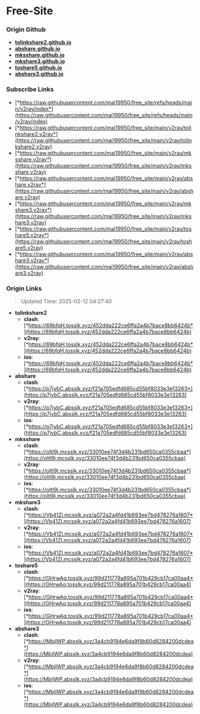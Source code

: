 # Free-Site

### Origin Github

- [**tolinkshare2.github.io**](https://github.com/tolinkshare2/tolinkshare2.github.io)
- [**abshare.github.io**](https://github.com/abshare/abshare.github.io)
- [**mksshare.github.io**](https://github.com/mksshare/mksshare.github.io)
- [**mkshare3.github.io**](https://github.com/mkshare3/mkshare3.github.io)
- [**toshare5.github.io**](https://github.com/toshare5/toshare5.github.io)
- [**abshare3.github.io**](https://github.com/abshare3/abshare3.github.io)

### Subscribe Links

- [*https://raw.githubusercontent.com/mai19950/free_site/refs/heads/main/v2ray/index*](https://raw.githubusercontent.com/mai19950/free_site/refs/heads/main/v2ray/index)
- [*https://raw.githubusercontent.com/mai19950/free_site/main/v2ray/tolinkshare2.v2ray*](https://raw.githubusercontent.com/mai19950/free_site/main/v2ray/tolinkshare2.v2ray)
- [*https://raw.githubusercontent.com/mai19950/free_site/main/v2ray/mksshare.v2ray*](https://raw.githubusercontent.com/mai19950/free_site/main/v2ray/mksshare.v2ray)
- [*https://raw.githubusercontent.com/mai19950/free_site/main/v2ray/abshare.v2ray*](https://raw.githubusercontent.com/mai19950/free_site/main/v2ray/abshare.v2ray)
- [*https://raw.githubusercontent.com/mai19950/free_site/main/v2ray/mkshare3.v2ray*](https://raw.githubusercontent.com/mai19950/free_site/main/v2ray/mkshare3.v2ray)
- [*https://raw.githubusercontent.com/mai19950/free_site/main/v2ray/toshare5.v2ray*](https://raw.githubusercontent.com/mai19950/free_site/main/v2ray/toshare5.v2ray)
- [*https://raw.githubusercontent.com/mai19950/free_site/main/v2ray/abshare3.v2ray*](https://raw.githubusercontent.com/mai19950/free_site/main/v2ray/abshare3.v2ray)

### Origin Links

> Updated Time: 2025-02-12 04:27:40

- **tolinkshare2**
  - **clash**: [*https://69bfqH.tosslk.xyz/452dda222ce6ffa2a4b7bace8bb6424b*](https://69bfqH.tosslk.xyz/452dda222ce6ffa2a4b7bace8bb6424b)
  - **v2ray**: [*https://69bfqH.tosslk.xyz/452dda222ce6ffa2a4b7bace8bb6424b*](https://69bfqH.tosslk.xyz/452dda222ce6ffa2a4b7bace8bb6424b)
  - **ios**: [*https://69bfqH.tosslk.xyz/452dda222ce6ffa2a4b7bace8bb6424b*](https://69bfqH.tosslk.xyz/452dda222ce6ffa2a4b7bace8bb6424b)
- **abshare**
  - **clash**: [*https://p7jybC.absslk.xyz/f21a705edfd685cd55bf8033e3e13263*](https://p7jybC.absslk.xyz/f21a705edfd685cd55bf8033e3e13263)
  - **v2ray**: [*https://p7jybC.absslk.xyz/f21a705edfd685cd55bf8033e3e13263*](https://p7jybC.absslk.xyz/f21a705edfd685cd55bf8033e3e13263)
  - **ios**: [*https://p7jybC.absslk.xyz/f21a705edfd685cd55bf8033e3e13263*](https://p7jybC.absslk.xyz/f21a705edfd685cd55bf8033e3e13263)
- **mksshare**
  - **clash**: [*https://oItI9j.mcsslk.xyz/33010ee74f3d4b231bd650ca0355cbaa*](https://oItI9j.mcsslk.xyz/33010ee74f3d4b231bd650ca0355cbaa)
  - **v2ray**: [*https://oItI9j.mcsslk.xyz/33010ee74f3d4b231bd650ca0355cbaa*](https://oItI9j.mcsslk.xyz/33010ee74f3d4b231bd650ca0355cbaa)
  - **ios**: [*https://oItI9j.mcsslk.xyz/33010ee74f3d4b231bd650ca0355cbaa*](https://oItI9j.mcsslk.xyz/33010ee74f3d4b231bd650ca0355cbaa)
- **mkshare3**
  - **clash**: [*https://Vb41Zl.mcsslk.xyz/a072a2a4fd41b693ee7bd478276a1607*](https://Vb41Zl.mcsslk.xyz/a072a2a4fd41b693ee7bd478276a1607)
  - **v2ray**: [*https://Vb41Zl.mcsslk.xyz/a072a2a4fd41b693ee7bd478276a1607*](https://Vb41Zl.mcsslk.xyz/a072a2a4fd41b693ee7bd478276a1607)
  - **ios**: [*https://Vb41Zl.mcsslk.xyz/a072a2a4fd41b693ee7bd478276a1607*](https://Vb41Zl.mcsslk.xyz/a072a2a4fd41b693ee7bd478276a1607)
- **toshare5**
  - **clash**: [*https://GHrwAq.tosslk.xyz/99d211778a895a701b429cb17ca00aa4*](https://GHrwAq.tosslk.xyz/99d211778a895a701b429cb17ca00aa4)
  - **v2ray**: [*https://GHrwAq.tosslk.xyz/99d211778a895a701b429cb17ca00aa4*](https://GHrwAq.tosslk.xyz/99d211778a895a701b429cb17ca00aa4)
  - **ios**: [*https://GHrwAq.tosslk.xyz/99d211778a895a701b429cb17ca00aa4*](https://GHrwAq.tosslk.xyz/99d211778a895a701b429cb17ca00aa4)
- **abshare3**
  - **clash**: [*https://MbjIWP.absslk.xyz/3a4cb9194e6da9f8b60d8284200dcdea*](https://MbjIWP.absslk.xyz/3a4cb9194e6da9f8b60d8284200dcdea)
  - **v2ray**: [*https://MbjIWP.absslk.xyz/3a4cb9194e6da9f8b60d8284200dcdea*](https://MbjIWP.absslk.xyz/3a4cb9194e6da9f8b60d8284200dcdea)
  - **ios**: [*https://MbjIWP.absslk.xyz/3a4cb9194e6da9f8b60d8284200dcdea*](https://MbjIWP.absslk.xyz/3a4cb9194e6da9f8b60d8284200dcdea)
